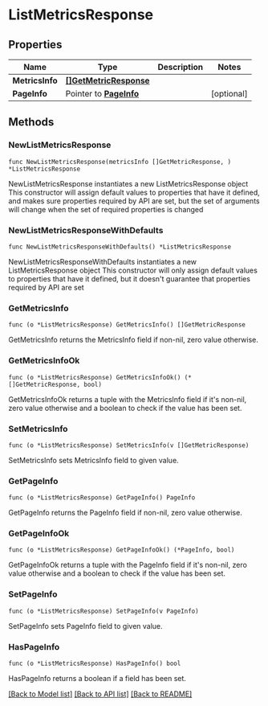 # ListMetricsResponse

## Properties

Name | Type | Description | Notes
------------ | ------------- | ------------- | -------------
**MetricsInfo** | [**[]GetMetricResponse**](GetMetricResponse.md) |  | 
**PageInfo** | Pointer to [**PageInfo**](PageInfo.md) |  | [optional] 

## Methods

### NewListMetricsResponse

`func NewListMetricsResponse(metricsInfo []GetMetricResponse, ) *ListMetricsResponse`

NewListMetricsResponse instantiates a new ListMetricsResponse object
This constructor will assign default values to properties that have it defined,
and makes sure properties required by API are set, but the set of arguments
will change when the set of required properties is changed

### NewListMetricsResponseWithDefaults

`func NewListMetricsResponseWithDefaults() *ListMetricsResponse`

NewListMetricsResponseWithDefaults instantiates a new ListMetricsResponse object
This constructor will only assign default values to properties that have it defined,
but it doesn't guarantee that properties required by API are set

### GetMetricsInfo

`func (o *ListMetricsResponse) GetMetricsInfo() []GetMetricResponse`

GetMetricsInfo returns the MetricsInfo field if non-nil, zero value otherwise.

### GetMetricsInfoOk

`func (o *ListMetricsResponse) GetMetricsInfoOk() (*[]GetMetricResponse, bool)`

GetMetricsInfoOk returns a tuple with the MetricsInfo field if it's non-nil, zero value otherwise
and a boolean to check if the value has been set.

### SetMetricsInfo

`func (o *ListMetricsResponse) SetMetricsInfo(v []GetMetricResponse)`

SetMetricsInfo sets MetricsInfo field to given value.


### GetPageInfo

`func (o *ListMetricsResponse) GetPageInfo() PageInfo`

GetPageInfo returns the PageInfo field if non-nil, zero value otherwise.

### GetPageInfoOk

`func (o *ListMetricsResponse) GetPageInfoOk() (*PageInfo, bool)`

GetPageInfoOk returns a tuple with the PageInfo field if it's non-nil, zero value otherwise
and a boolean to check if the value has been set.

### SetPageInfo

`func (o *ListMetricsResponse) SetPageInfo(v PageInfo)`

SetPageInfo sets PageInfo field to given value.

### HasPageInfo

`func (o *ListMetricsResponse) HasPageInfo() bool`

HasPageInfo returns a boolean if a field has been set.


[[Back to Model list]](../README.md#documentation-for-models) [[Back to API list]](../README.md#documentation-for-api-endpoints) [[Back to README]](../README.md)


